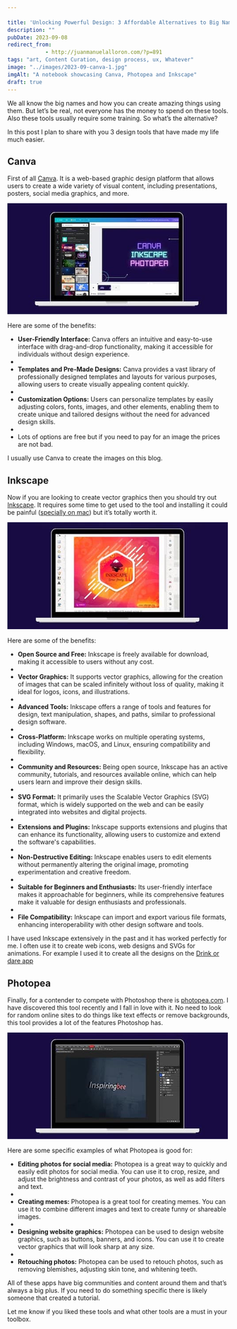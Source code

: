 ```yaml
---

title: 'Unlocking Powerful Design: 3 Affordable Alternatives to Big Names'
description: ""
pubDate: 2023-09-08
redirect_from: 
            - http://juanmanuelalloron.com/?p=891
tags: "art, Content Curation, design process, ux, Whatever"
image: "../images/2023-09-canva-1.jpg"
imgAlt: "A notebook showcasing Canva, Photopea and Inkscape"
draft: true
---
```

We all know the big names and how you can create amazing things using them. But let’s be real, not everyone has the money to spend on these tools. Also these tools usually require some training. So what’s the alternative?

In this post I plan to share with you 3 design tools that have made my life much easier.

## Canva

First of all [Canva](https://www.canva.com/). It is a web-based graphic design platform that allows users to create a wide variety of visual content, including presentations, posters, social media graphics, and more.

[![](../images/2023-09-canva-1.jpg)](https://juanmanuelalloron.files.wordpress.com/2023/09/canva-1.jpg)

Here are some of the benefits:

- **User-Friendly Interface:** Canva offers an intuitive and easy-to-use interface with drag-and-drop functionality, making it accessible for individuals without design experience.
-
- **Templates and Pre-Made Designs:** Canva provides a vast library of professionally designed templates and layouts for various purposes, allowing users to create visually appealing content quickly.
-
- **Customization Options:** Users can personalize templates by easily adjusting colors, fonts, images, and other elements, enabling them to create unique and tailored designs without the need for advanced design skills.
-
- Lots of options are free but if you need to pay for an image the prices are not bad.

I usually use Canva to create the images on this blog.

## Inkscape

Now if you are looking to create vector graphics then you should try out [Inkscape](https://inkscape.org/). It requires some time to get used to the tool and installing it could be painful ([specially on mac](https://inkscape-manuals.readthedocs.io/en/latest/installing-on-mac.html)) but it’s totally worth it.

[![](../images/2023-09-inkscape.jpg)](https://juanmanuelalloron.files.wordpress.com/2023/09/inkscape.jpg)

Here are some of the benefits:

- **Open Source and Free:** Inkscape is freely available for download, making it accessible to users without any cost.
-
- **Vector Graphics:** It supports vector graphics, allowing for the creation of images that can be scaled infinitely without loss of quality, making it ideal for logos, icons, and illustrations.
-
- **Advanced Tools:** Inkscape offers a range of tools and features for design, text manipulation, shapes, and paths, similar to professional design software.
-
- **Cross-Platform:** Inkscape works on multiple operating systems, including Windows, macOS, and Linux, ensuring compatibility and flexibility.
-
- **Community and Resources:** Being open source, Inkscape has an active community, tutorials, and resources available online, which can help users learn and improve their design skills.
-
- **SVG Format:** It primarily uses the Scalable Vector Graphics (SVG) format, which is widely supported on the web and can be easily integrated into websites and digital projects.
-
- **Extensions and Plugins:** Inkscape supports extensions and plugins that can enhance its functionality, allowing users to customize and extend the software's capabilities.
-
- **Non-Destructive Editing:** Inkscape enables users to edit elements without permanently altering the original image, promoting experimentation and creative freedom.
-
- **Suitable for Beginners and Enthusiasts:** Its user-friendly interface makes it approachable for beginners, while its comprehensive features make it valuable for design enthusiasts and professionals.
-
- **File Compatibility:** Inkscape can import and export various file formats, enhancing interoperability with other design software and tools.

I have used Inkscape extensively in the past and it has worked perfectly for me. I often use it to create web icons, web designs and SVGs for animations. For example I used it to create all the designs on the [Drink or dare app](https://play.google.com/store/apps/details?id=com.sesalefuerte.app&hl=en_US&gl=US)

## Photopea

Finally, for a contender to compete with Photoshop there is [photopea.com](https://www.photopea.com/). I have discovered this tool recently and I fall in love with it. No need to look for random online sites to do things like text effects or remove backgrounds, this tool provides a lot of the features Photoshop has.

[![](../images/2023-09-photopea.jpg)](https://juanmanuelalloron.files.wordpress.com/2023/09/photopea.jpg)

Here are some specific examples of what Photopea is good for:

- **Editing photos for social media:** Photopea is a great way to quickly and easily edit photos for social media. You can use it to crop, resize, and adjust the brightness and contrast of your photos, as well as add filters and text.
-
- **Creating memes:** Photopea is a great tool for creating memes. You can use it to combine different images and text to create funny or shareable images.
-
- **Designing website graphics:** Photopea can be used to design website graphics, such as buttons, banners, and icons. You can use it to create vector graphics that will look sharp at any size.
-
- **Retouching photos:** Photopea can be used to retouch photos, such as removing blemishes, adjusting skin tone, and whitening teeth.

All of these apps have big communities and content around them and that’s always a big plus. If you need to do something specific there is likely someone that created a tutorial.

Let me know if you liked these tools and what other tools are a must in your toolbox.
